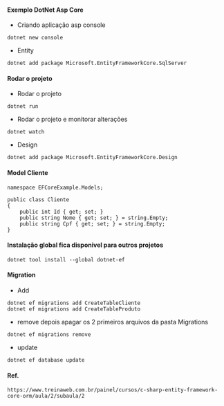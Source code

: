 #### Exemplo DotNet Asp Core

* Criando aplicação asp console
```
dotnet new console
```

* Entity
```
dotnet add package Microsoft.EntityFrameworkCore.SqlServer
```

#### Rodar o projeto
* Rodar o projeto
```
dotnet run
```

* Rodar o projeto e monitorar alterações
```
dotnet watch
```

* Design
```
dotnet add package Microsoft.EntityFrameworkCore.Design
```

#### Model Cliente
```
namespace EFCoreExample.Models;

public class Cliente
{
    public int Id { get; set; }
    public string Nome { get; set; } = string.Empty;
    public string Cpf { get; set; } = string.Empty;
}
```

#### Instalação global fica disponivel para outros projetos
```
dotnet tool install --global dotnet-ef
```

#### Migration
* Add
```
dotnet ef migrations add CreateTableCliente
dotnet ef migrations add CreateTableProduto
```
* remove depois apagar os 2 primeiros arquivos da pasta Migrations
```
dotnet ef migrations remove
```
* update
```
dotnet ef database update
```



#### Ref.
```
https://www.treinaweb.com.br/painel/cursos/c-sharp-entity-framework-core-orm/aula/2/subaula/2
```